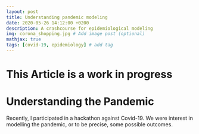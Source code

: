 ```yaml
---
layout: post
title: Understanding pandemic modeling
date: 2020-05-26 14:12:00 +0200
description: A crashcourse for epidemiological modeling
img: corona_shopping.jpg # Add image post (optional)
mathjax: true
tags: [covid-19, epidemiology] # add tag
---
```




# This Article is a work in progress



# Understanding the Pandemic

Recently, I participated in a hackathon against Covid-19. We were interest in modelling the pandemic, or to be precise, some possible outcomes. 

